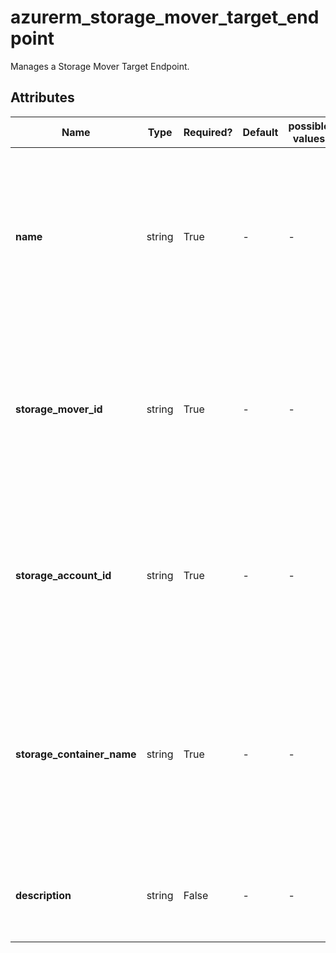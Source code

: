 # azurerm_storage_mover_target_endpoint

Manages a Storage Mover Target Endpoint.

## Attributes

| Name | Type | Required? | Default  | possible values | Description |
| ---- | ---- | --------- | -------- | ----------- | ----------- |
| **name** | string | True | -  |  -  | Specifies the name which should be used for this Storage Mover Target Endpoint. Changing this forces a new resource to be created. | 
| **storage_mover_id** | string | True | -  |  -  | Specifies the ID of the storage mover for this Storage Mover Target Endpoint. Changing this forces a new resource to be created. | 
| **storage_account_id** | string | True | -  |  -  | Specifies the ID of the storage account for this Storage Mover Target Endpoint. Changing this forces a new resource to be created. | 
| **storage_container_name** | string | True | -  |  -  | Specifies the name of the storage blob container for this Storage Mover Target Endpoint. Changing this forces a new resource to be created. | 
| **description** | string | False | -  |  -  | Specifies a description for the Storage Mover Target Endpoint. | 

